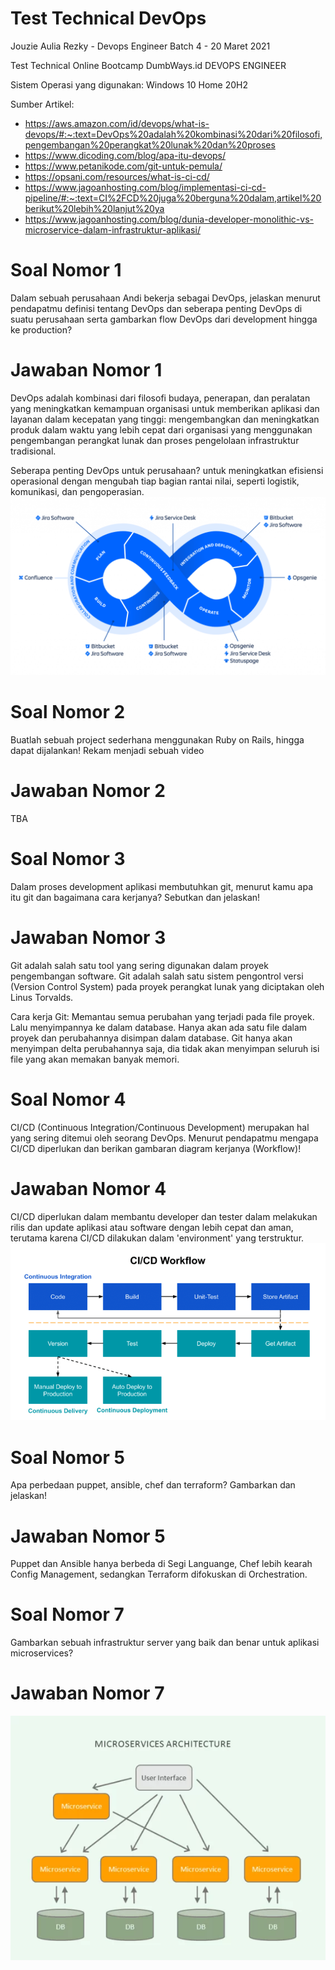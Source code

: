 # Test Technical DevOps
Jouzie Aulia Rezky - Devops Engineer Batch 4 - 20 Maret 2021

Test Technical Online Bootcamp DumbWays.id DEVOPS ENGINEER

Sistem Operasi yang digunakan: Windows 10 Home 20H2

Sumber Artikel:
- https://aws.amazon.com/id/devops/what-is-devops/#:~:text=DevOps%20adalah%20kombinasi%20dari%20filosofi,pengembangan%20perangkat%20lunak%20dan%20proses
- https://www.dicoding.com/blog/apa-itu-devops/
- https://www.petanikode.com/git-untuk-pemula/
- https://opsani.com/resources/what-is-ci-cd/
- https://www.jagoanhosting.com/blog/implementasi-ci-cd-pipeline/#:~:text=CI%2FCD%20juga%20berguna%20dalam,artikel%20berikut%20lebih%20lanjut%20ya
- https://www.jagoanhosting.com/blog/dunia-developer-monolithic-vs-microservice-dalam-infrastruktur-aplikasi/


# Soal Nomor 1
Dalam sebuah perusahaan Andi bekerja sebagai DevOps, jelaskan menurut pendapatmu definisi tentang DevOps dan seberapa penting DevOps di suatu perusahaan serta gambarkan flow DevOps dari development hingga ke production?

# Jawaban Nomor 1
DevOps adalah kombinasi dari filosofi budaya, penerapan, dan peralatan yang meningkatkan kemampuan organisasi untuk memberikan aplikasi dan layanan dalam kecepatan yang tinggi: mengembangkan dan meningkatkan produk dalam waktu yang lebih cepat dari organisasi yang menggunakan pengembangan perangkat lunak dan proses pengelolaan infrastruktur tradisional.

Seberapa penting DevOps untuk perusahaan? untuk meningkatkan efisiensi operasional dengan mengubah tiap bagian rantai nilai, seperti logistik, komunikasi, dan pengoperasian.
![Flow](https://github.com/aureezzhenx/test-technical-devops/blob/main/images/01.png)

# Soal Nomor 2
Buatlah sebuah project sederhana menggunakan Ruby on Rails, hingga dapat dijalankan! Rekam menjadi sebuah video 

# Jawaban Nomor 2
TBA

# Soal Nomor 3
Dalam proses development aplikasi membutuhkan git, menurut kamu apa itu git dan bagaimana cara kerjanya? Sebutkan dan jelaskan! 

# Jawaban Nomor 3
Git adalah salah satu tool yang sering digunakan dalam proyek pengembangan software. Git adalah salah satu sistem pengontrol versi (Version Control System) pada proyek perangkat lunak yang diciptakan oleh Linus Torvalds.

Cara kerja Git: Memantau semua perubahan yang terjadi pada file proyek. Lalu menyimpannya ke dalam database. Hanya akan ada satu file dalam proyek dan perubahannya disimpan dalam database. Git hanya akan menyimpan delta perubahannya saja, dia tidak akan menyimpan seluruh isi file yang akan memakan banyak memori.

# Soal Nomor 4
CI/CD (Continuous Integration/Continuous Development) merupakan hal yang sering ditemui oleh seorang DevOps. Menurut pendapatmu mengapa CI/CD diperlukan dan berikan gambaran diagram kerjanya (Workflow)! 

# Jawaban Nomor 4
CI/CD diperlukan dalam membantu developer dan tester dalam melakukan rilis dan update aplikasi atau software dengan lebih cepat dan aman, terutama karena CI/CD dilakukan dalam 'environment' yang terstruktur.
![Flow](https://github.com/aureezzhenx/test-technical-devops/blob/main/images/02.png)


# Soal Nomor 5
Apa perbedaan puppet, ansible, chef dan terraform? Gambarkan dan jelaskan!

# Jawaban Nomor 5
Puppet dan Ansible hanya berbeda di Segi Languange, Chef lebih kearah Config Management, sedangkan Terraform difokuskan di Orchestration.

# Soal Nomor 7
Gambarkan sebuah infrastruktur server yang baik dan benar untuk aplikasi microservices?

# Jawaban Nomor 7
![Infrastruktur server](https://github.com/aureezzhenx/test-technical-devops/blob/main/images/03.png)


